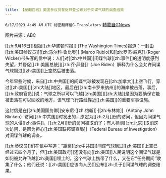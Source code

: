 ```yaml
---
title: 【秘翻在线】美国参议员督促拜登公布对于间谍气球的调查结果
---
```

`6/17/2023 4:49 AM UTC 秘密翻譯組G-Translators` [轉載自GNews](https://gnews.org/articles/1390547)

图片来源：ABC    

[[zh:6月16日]]根据[[zh:华盛顿时报]] (The Washington Times)报道：一封由[[zh:美国参议员]][[zh:马尔科·鲁比奥]] (Marco Rubio)和[[zh:罗杰·威克]] (Roger Wicker)带头写的信中说：人们对[[zh:中共国]]间谍气球[[zh:事件]]的透明度感到失望，并督促[[zh:美国总统]][[zh:乔·拜登]]（Joe Biden）解释为什么会允许间谍气球飘过[[zh:美国]]上空然后被击落。

今年早些时候，来自[[zh:中共国]]的间谍气球被发现在[[zh:加拿大]]上空飞行，穿过[[zh:美国]][[zh:大陆]]地区，最后在[[zh:南卡罗来纳州]]的海岸被击落，事后，[[zh:政府官员]]说：气球之所以可以飞越[[zh:美国]][[zh:大陆]]是因为要确保它能被击落在可以回收的地方，该气球飞行路线靠近[[zh:美国]]的重要军事设施。

这封信是在[[zh:美国国务卿]]安东尼·[[zh:约翰]]·[[zh:布林肯]]（Antony John Blinken）访问[[zh:中共国]]时发出的，原定为[[zh:2月]]份的访问，但因为间谍气球的入侵[[zh:事件]]，[[zh:2月]]份的访问被取消了；有人猜测[[zh:北京]]取消这次访问，是因为担心[[zh:美国联邦调查局]]（Federal Bureau of Investigation）对间谍气球的调查。

[[zh:参议员]]们在信中写道："距离[[zh:中共国]]间谍气球飘过[[zh:美国]]上空已经过去四个月了，但[[zh:美国政府]]还没有向[[zh:美国]]人民说明这个间谍气球是如何被允许飞越[[zh:美国]]领土的，这个气球上携带了什么，又在它‘’任务期间‘’收集了什么；他们还说：[[zh:美国]]应该向人民们公布[[zh:关于]]间谍气球的调查结果。
